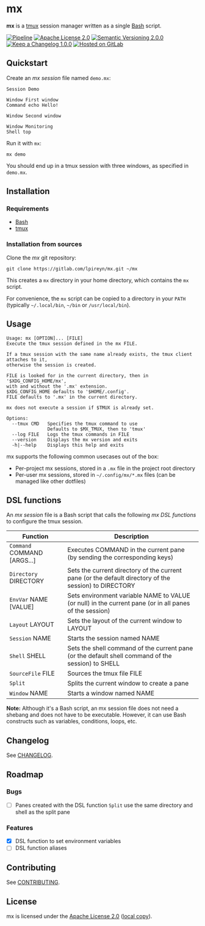 # mx

**mx** is a [tmux](https://github.com/tmux/tmux) session manager written as a single [Bash](https://www.gnu.org/software/bash) script.

[![Pipeline](https://img.shields.io/gitlab/pipeline/lpireyn/mx/master?label=Pipeline&style=flat-square&logo=gitlab)](https://gitlab.com/lpireyn/mx/-/commits/master)
[![Apache License 2.0](https://img.shields.io/static/v1?label=License&message=Apache%20License%202.0&style=flat-square&color=informational&logo=apache)](https://www.apache.org/licenses/LICENSE-2.0)
[![Semantic Versioning 2.0.0](https://img.shields.io/static/v1?label=Semantic%20Versioning&message=2.0.0&style=flat-square&color=informational)](https://semver.org/spec/v2.0.0)
[![Keep a Changelog 1.0.0](https://img.shields.io/static/v1?label=Keep%20a%20Changelog&message=1.0.0&style=flat-square&color=informational)](https://keepachangelog.com/en/1.0.0)
[![Hosted on GitLab](https://img.shields.io/static/v1?label=Hosted%20on&message=GitLab&style=flat-square&color=informational&logo=gitlab)](https://gitlab.com/lpireyn/mx)

## Quickstart

Create an *mx session* file named `demo.mx`:

``` shell
Session Demo

Window First window
Command echo Hello!

Window Second window

Window Monitoring
Shell top
```

Run it with `mx`:

``` shell
mx demo
```

You should end up in a tmux session with three windows, as specified in `demo.mx`.

## Installation

### Requirements

- [Bash](https://www.gnu.org/software/bash/)
- [tmux](https://github.com/tmux/tmux)

### Installation from sources

Clone the *mx* git repository:

``` shell
git clone https://gitlab.com/lpireyn/mx.git ~/mx
```

This creates a `mx` directory in your home directory, which contains the `mx` script.

For convenience, the `mx` script can be copied to a directory in your `PATH` (typically `~/.local/bin`, `~/bin` or `/usr/local/bin`).

## Usage

```
Usage: mx [OPTION]... [FILE]
Execute the tmux session defined in the mx FILE.

If a tmux session with the same name already exists, the tmux client attaches to it,
otherwise the session is created.

FILE is looked for in the current directory, then in '$XDG_CONFIG_HOME/mx',
with and without the '.mx' extension.
$XDG_CONFIG_HOME defaults to '$HOME/.config'.
FILE defaults to '.mx' in the current directory.

mx does not execute a session if $TMUX is already set.

Options:
  --tmux CMD   Specifies the tmux command to use
               Defaults to $MX_TMUX, then to 'tmux'
  --log FILE   Logs the tmux commands in FILE
  --version    Displays the mx version and exits
  -h|--help    Displays this help and exits
```

mx supports the following common usecases out of the box:

- Per-project mx sessions, stored in a `.mx` file in the project root directory
- Per-user mx sessions, stored in `~/.config/mx/*.mx` files (can be managed like other dotfiles)

## DSL functions

An *mx session* file is a Bash script that calls the following *mx DSL functions* to configure the tmux session.

| Function | Description |
| --- | --- |
| `Command` COMMAND [ARGS...] | Executes COMMAND in the current pane (by sending the corresponding keys) |
| `Directory` DIRECTORY | Sets the current directory of the current pane (or the default directory of the session) to DIRECTORY |
| `EnvVar` NAME [VALUE] | Sets environment variable NAME to VALUE (or null) in the current pane (or in all panes of the session)
| `Layout` LAYOUT | Sets the layout of the current window to LAYOUT |
| `Session` NAME | Starts the session named NAME |
| `Shell` SHELL | Sets the shell command of the current pane (or the default shell command of the session) to SHELL |
| `SourceFile` FILE | Sources the tmux file FILE |
| `Split` | Splits the current window to create a pane |
| `Window` NAME | Starts a window named NAME |

**Note:**
Although it's a Bash script, an mx session file does not need a shebang and does not have to be executable.
However, it can use Bash constructs such as variables, conditions, loops, etc.

## Changelog

See [CHANGELOG](CHANGELOG.md).

## Roadmap

### Bugs

- [ ] Panes created with the DSL function `Split` use the same directory and shell as the split pane

### Features

- [x] DSL function to set environment variables
- [ ] DSL function aliases

## Contributing

See [CONTRIBUTING](CONTRIBUTING.md).

## License

mx is licensed under the [Apache License 2.0](https://www.apache.org/licenses/LICENSE-2.0) ([local copy](LICENSE)).
